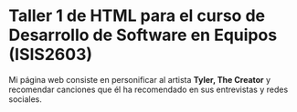 # Taller 1 de HTML para el curso de Desarrollo de Software en Equipos (ISIS2603)
Mi página web consiste en personificar al artista **Tyler, The Creator** y recomendar canciones que él ha recomendado en sus entrevistas y redes sociales.
